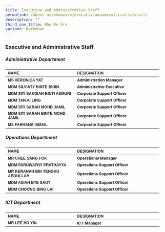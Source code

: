 ```yaml
---
title: Executive and Administrative Staff
permalink: /about-us/whoweare/executiveandadministrativestaff/
description: ""
third_nav_title: Who We Are
variant: markdown
---
```

### **Executive and Administrative Staff**

##### 		**Administrative Department**
<table border="0" cellpadding="0" cellspacing="0" style="width:624px">
<thead>
		<tr>
			<th scope="col" style="text-align:left; width:200px"><span style="font-size:12px"><span style="font-family:Arial,Helvetica,sans-serif">NAME</span></span></th>
			<th scope="col" style="text-align:left; width:249px"><span style="font-size:12px"><span style="font-family:Arial,Helvetica,sans-serif">DESIGNATION</span></span></th>
		</tr>
	</thead>
<tbody>
		<tr>
	<td style="width:106px"><span style="font-size:12px"><span style="font-family:Arial,Helvetica,sans-serif"><strong>MS VERONICA YAT</strong></span></span></td>
			<td style="width:106px"><span style="font-size:12px"><strong>Administration Manager</strong></span></td>
	</tr><tr>
	</tr><tr>
			</tr><tr><td style="width:106px"><span style="font-size:12px"><span style="font-family:Arial,Helvetica,sans-serif"><strong>MDM SILVIATY BINTE BIDIN</strong></span></span></td>
			<td style="width:106px"><span style="font-size:12px"><strong>Administrative Executive</strong></span></td>
	</tr><tr>
		</tr><tr><td style="width:106px"><span style="font-size:12px"><span style="font-family:Arial,Helvetica,sans-serif"><strong>MDM SITI SAKDIAH BINTI ASMURI</strong></span></span></td>
			<td style="width:106px"><span style="font-size:12px"><strong>Corporate Support Officer</strong></span></td>
	</tr><tr>
	</tr><tr><td style="width:106px"><span style="font-size:12px"><span style="font-family:Arial,Helvetica,sans-serif"><strong>MDM TAN AI LING</strong></span></span></td>
			<td style="width:106px"><span style="font-size:12px"><strong>Corporate Support Officer</strong></span></td>
	</tr><tr>
		</tr><tr><td style="width:106px"><span style="font-size:12px"><span style="font-family:Arial,Helvetica,sans-serif"><strong>MDM SITI SARAH MOHD JAMIL</strong></span></span></td>
			<td style="width:106px"><span style="font-size:12px"><strong>Corporate Support Officer</strong></span></td>
		</tr><tr><td style="width:106px"><span style="font-size:12px"><span style="font-family:Arial,Helvetica,sans-serif"><strong>MDM SITI SARAH BINTE MOHD JAMIL</strong></span></span></td>
			<td style="width:106px"><span style="font-size:12px"><strong>Corporate Support Officer</strong></span></td>
			</tr><tr><td style="width:106px"><span style="font-size:12px"><span style="font-family:Arial,Helvetica,sans-serif"><strong>MS FARHANA ISMAIL</strong></span></span></td>
			<td style="width:106px"><span style="font-size:12px"><strong>Corporate Support Officer</strong></span></td>
		</tr><tr>
		</tr></tbody></table>
		<p></p>
		
##### **Operations Department**
<table border="0" cellpadding="0" cellspacing="0" style="width:624px">
<thead>
		<tr>
			<th scope="col" style="text-align:left; width:200px"><span style="font-size:12px"><span style="font-family:Arial,Helvetica,sans-serif">NAME</span></span></th>
			<th scope="col" style="text-align:left; width:249px"><span style="font-size:12px"><span style="font-family:Arial,Helvetica,sans-serif">DESIGNATION</span></span></th>
		</tr>
	</thead>
<tbody>
		<tr>
	<td style="width:106px"><span style="font-size:12px"><span style="font-family:Arial,Helvetica,sans-serif"><strong>MR CHEE SANG FOK</strong></span></span></td>
			<td style="width:106px"><span style="font-size:12px"><strong>Operational Manager</strong></span></td>
	</tr><tr>
	</tr><tr>
			</tr><tr><td style="width:106px"><span style="font-size:12px"><span style="font-family:Arial,Helvetica,sans-serif"><strong>MDM PARUWATHY PRATHAYYA</strong></span></span></td>
			<td style="width:106px"><span style="font-size:12px"><strong>Operations Support Officer</strong></span></td>
	</tr><tr>
		</tr><tr><td style="width:106px"><span style="font-size:12px"><span style="font-family:Arial,Helvetica,sans-serif"><strong>MR KERANAH BIN TENGKU ABDULLAH</strong></span></span></td>
			<td style="width:106px"><span style="font-size:12px"><strong>Operations Support Officer</strong></span></td>
	</tr><tr>
	</tr><tr><td style="width:106px"><span style="font-size:12px"><span style="font-family:Arial,Helvetica,sans-serif"><strong>MDM ASIAH BTE SAUT</strong></span></span></td>
			<td style="width:106px"><span style="font-size:12px"><strong>Operations Support Officer</strong></span></td>
	</tr><tr>
		</tr><tr><td style="width:106px"><span style="font-size:12px"><span style="font-family:Arial,Helvetica,sans-serif"><strong>MDM CHOONG BING LAI</strong></span></span></td>
			<td style="width:106px"><span style="font-size:12px"><strong>Operations Support Officer</strong></span></td>
		</tr><tr>
		</tr></tbody></table>
		<p></p>
		
##### **ICT Department**
<table border="0" cellpadding="0" cellspacing="0" style="width:624px">
<thead>
		<tr>
			<th scope="col" style="text-align:left; width:200px"><span style="font-size:12px"><span style="font-family:Arial,Helvetica,sans-serif">NAME</span></span></th>
			<th scope="col" style="text-align:left; width:249px"><span style="font-size:12px"><span style="font-family:Arial,Helvetica,sans-serif">DESIGNATION</span></span></th>
		</tr>
	</thead>
<tbody>
		<tr>
	<td style="width:106px"><span style="font-size:12px"><span style="font-family:Arial,Helvetica,sans-serif"><strong>MR LEE HO YIN</strong></span></span></td>
			<td style="width:106px"><span style="font-size:12px"><strong>ICT Manager</strong></span></td>
	</tr><tr>
		</tr></tbody></table>